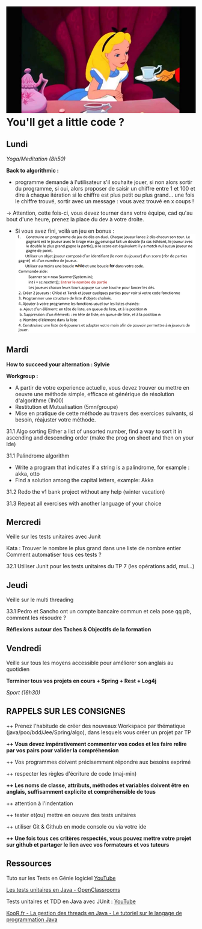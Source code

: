 
![](./alice.jpg)
You'll get a little code ?
===

<h2>Lundi</h2>

*Yoga/Meditation (8h50)*

**Back to algorithmic :**

* programme demande à l'utilisateur s'il souhaite jouer, si non alors sortir du programme, si oui, alors proposer de saisir un chiffre entre 1 et 100 et dire à chaque itération si le chiffre est plus petit ou plus grand... une fois le chiffre trouvé, sortir avec un message : vous avez trouvé en x coups !

-> Attention, cette fois-ci, vous devez tourner dans votre équipe, cad qu'au bout d'une heure, prenez la place du dev à votre droite.

* Si vous avez fini, voilà un jeu en bonus : 
![](./jeu.png)

<h2>Mardi</h2>

**How to succeed your alternation : Sylvie**

**Workgroup :**

* A partir de votre experience actuelle, vous devez trouver ou mettre en oeuvre une méthode simple, efficace et générique de résolution d'algorithme (1h00)
* Restitution et Mutualisation (5mn/groupe) 
* Mise en pratique de cette méthode au travers des exercices suivants, si besoin, réajuster votre méthode.

31.1 Algo sorting
Either a list of unsorted number, find a way to sort it in ascending and descending order (make the prog on sheet and then on your Ide)

31.1 Palindrome algorithm
- Write a program that indicates if a string is a palindrome, for example : akka, otto
- Find a solution among the capital letters, example: Akka

31.2 Redo the v1 bank project without any help (winter vacation)

31.3 Repeat all exercises with another language of your choice

<h2>Mercredi</h2>

Veille sur les tests unitaires avec Junit

Kata : Trouver le nombre le plus grand dans une liste de nombre entier
Comment automatiser tous ces tests ?

32.1 Utiliser Junit pour les tests unitaires du TP 7 (les opérations add, mul...)

<h2>Jeudi</h2>

Veille sur le multi threading

33.1 Pedro et Sancho ont un compte bancaire commun et cela pose qq pb, 
comment les résoudre ?

**Réflexions autour des Taches & Objectifs de la formation**

<h2>Vendredi</h2>

Veille sur tous les moyens accessible pour améliorer son anglais au quotidien

**Terminer tous vos projets en cours + Spring + Rest + Log4j**

*Sport (16h30)*

<h2>RAPPELS SUR LES CONSIGNES </h2>

++ Prenez l'habitude de créer des nouveaux Workspace par thématique (java/poo/bdd/Jee/Spring/algo), dans lesquels vous créer un projet par TP

**++ Vous devez impérativement commenter vos codes et les faire relire par vos pairs pour valider la compréhension**

++ Vos programmes doivent précisemment répondre aux besoins exprimé

++ respecter les règles d'écriture de code (maj-min)

**++ Les noms de classe, attributs, méthodes et variables doivent être en anglais, suffisamment explicite et compréhensible de tous**

++ attention à l'indentation

++ tester et(ou) mettre en oeuvre des tests unitaires

++ utiliser Git & Github en mode console ou via votre ide

**++ Une fois tous ces critères respectés, vous pouvez mettre votre projet sur github et partager le lien avec vos formateurs et vos tuteurs**

<h2>Ressources</h2>

Tuto sur les Tests en Génie logiciel
[YouTube](https://www.youtube.com/watch?v=hBCaoN421Qs)

[Les tests unitaires en Java - OpenClassrooms](https://openclassrooms.com/en/courses/1301341-les-tests-unitaires-en-java)

Tests unitaires et TDD en Java avec JUnit :
[YouTube](https://www.youtube.com/watch?v=6wE6VhF_uNo)

[KooR.fr - La gestion des threads en Java - Le tutoriel sur le langage de programmation Java](http://koor.fr/Java/Tutorial/Threads.wp)
